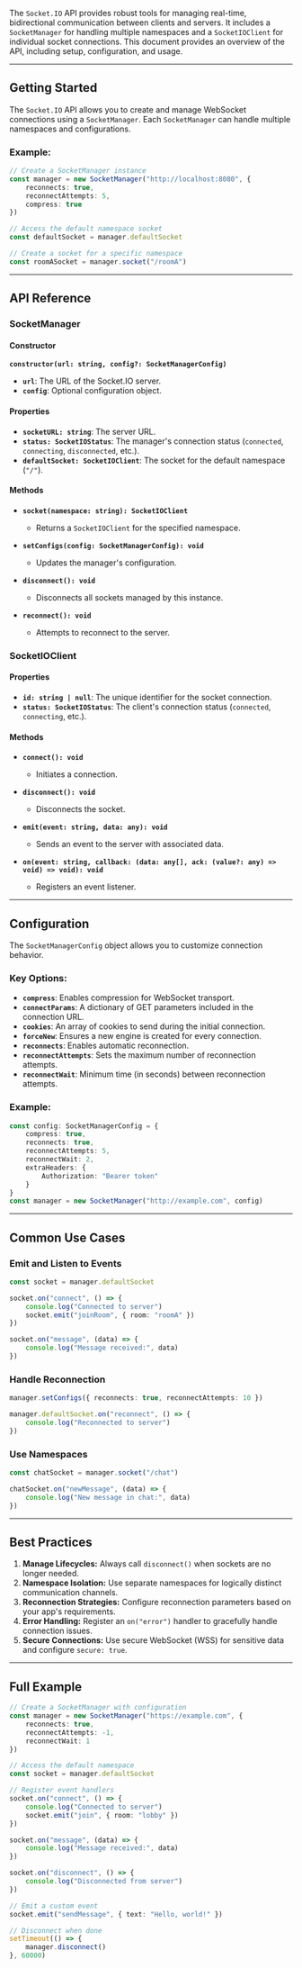 The `Socket.IO` API provides robust tools for managing real-time, bidirectional communication between clients and servers. It includes a `SocketManager` for handling multiple namespaces and a `SocketIOClient` for individual socket connections. This document provides an overview of the API, including setup, configuration, and usage.

---

## Getting Started

The `Socket.IO` API allows you to create and manage WebSocket connections using a `SocketManager`. Each `SocketManager` can handle multiple namespaces and configurations.

### Example:

```typescript
// Create a SocketManager instance
const manager = new SocketManager("http://localhost:8080", {
    reconnects: true,
    reconnectAttempts: 5,
    compress: true
})

// Access the default namespace socket
const defaultSocket = manager.defaultSocket

// Create a socket for a specific namespace
const roomASocket = manager.socket("/roomA")
```

---

## API Reference

### SocketManager

#### Constructor

**`constructor(url: string, config?: SocketManagerConfig)`**

- **`url`**: The URL of the Socket.IO server.
- **`config`**: Optional configuration object.

#### Properties

- **`socketURL: string`**: The server URL.
- **`status: SocketIOStatus`**: The manager's connection status (`connected`, `connecting`, `disconnected`, etc.).
- **`defaultSocket: SocketIOClient`**: The socket for the default namespace (`"/"`).

#### Methods

- **`socket(namespace: string): SocketIOClient`**
    - Returns a `SocketIOClient` for the specified namespace.

- **`setConfigs(config: SocketManagerConfig): void`**
    - Updates the manager's configuration.

- **`disconnect(): void`**
    - Disconnects all sockets managed by this instance.

- **`reconnect(): void`**
    - Attempts to reconnect to the server.

### SocketIOClient

#### Properties

- **`id: string | null`**: The unique identifier for the socket connection.
- **`status: SocketIOStatus`**: The client's connection status (`connected`, `connecting`, etc.).

#### Methods

- **`connect(): void`**
    - Initiates a connection.

- **`disconnect(): void`**
    - Disconnects the socket.

- **`emit(event: string, data: any): void`**
    - Sends an event to the server with associated data.

- **`on(event: string, callback: (data: any[], ack: (value?: any) => void) => void): void`**
    - Registers an event listener.

---

## Configuration

The `SocketManagerConfig` object allows you to customize connection behavior.

### Key Options:

- **`compress`**: Enables compression for WebSocket transport.
- **`connectParams`**: A dictionary of GET parameters included in the connection URL.
- **`cookies`**: An array of cookies to send during the initial connection.
- **`forceNew`**: Ensures a new engine is created for every connection.
- **`reconnects`**: Enables automatic reconnection.
- **`reconnectAttempts`**: Sets the maximum number of reconnection attempts.
- **`reconnectWait`**: Minimum time (in seconds) between reconnection attempts.

### Example:

```typescript
const config: SocketManagerConfig = {
    compress: true,
    reconnects: true,
    reconnectAttempts: 5,
    reconnectWait: 2,
    extraHeaders: {
        Authorization: "Bearer token"
    }
}
const manager = new SocketManager("http://example.com", config)
```

---

## Common Use Cases

### Emit and Listen to Events

```typescript
const socket = manager.defaultSocket

socket.on("connect", () => {
    console.log("Connected to server")
    socket.emit("joinRoom", { room: "roomA" })
})

socket.on("message", (data) => {
    console.log("Message received:", data)
})
```

### Handle Reconnection

```typescript
manager.setConfigs({ reconnects: true, reconnectAttempts: 10 })

manager.defaultSocket.on("reconnect", () => {
    console.log("Reconnected to server")
})
```

### Use Namespaces

```typescript
const chatSocket = manager.socket("/chat")

chatSocket.on("newMessage", (data) => {
    console.log("New message in chat:", data)
})
```

---

## Best Practices

1. **Manage Lifecycles:** Always call `disconnect()` when sockets are no longer needed.
2. **Namespace Isolation:** Use separate namespaces for logically distinct communication channels.
3. **Reconnection Strategies:** Configure reconnection parameters based on your app's requirements.
4. **Error Handling:** Register an `on("error")` handler to gracefully handle connection issues.
5. **Secure Connections:** Use secure WebSocket (WSS) for sensitive data and configure `secure: true`.

---

## Full Example

```typescript
// Create a SocketManager with configuration
const manager = new SocketManager("https://example.com", {
    reconnects: true,
    reconnectAttempts: -1,
    reconnectWait: 1
})

// Access the default namespace
const socket = manager.defaultSocket

// Register event handlers
socket.on("connect", () => {
    console.log("Connected to server")
    socket.emit("join", { room: "lobby" })
})

socket.on("message", (data) => {
    console.log("Message received:", data)
})

socket.on("disconnect", () => {
    console.log("Disconnected from server")
})

// Emit a custom event
socket.emit("sendMessage", { text: "Hello, world!" })

// Disconnect when done
setTimeout(() => {
    manager.disconnect()
}, 60000)
```

